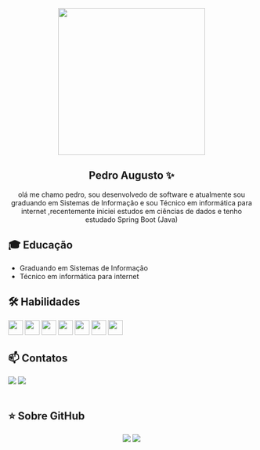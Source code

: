 <div>



<div align="center">
  <img src="https://github.com/wwpedro/wwpedro/assets/63758975/e5fde11c-7462-410a-ab0a-a85c7bc99371" width="300px" />
</div>
<div align="center">

## Pedro Augusto ✨
olá me chamo pedro, sou desenvolvedo de software e atualmente sou graduando em Sistemas de Informação e sou Técnico em informática para internet ,recentemente iniciei estudos em ciências de dados e tenho estudado Spring Boot (Java)
  
</div>


## 🎓 Educação

- Graduando em Sistemas de Informação
- Técnico em informática para internet

## 🛠 Habilidades
<div style="display: inline_block;">
  <img src="https://cdn.jsdelivr.net/gh/devicons/devicon/icons/html5/html5-original.svg" width="30px" />
  <img src="https://cdn.jsdelivr.net/gh/devicons/devicon/icons/css3/css3-original.svg" width="30px" />
  <img src="https://cdn.jsdelivr.net/gh/devicons/devicon/icons/javascript/javascript-original.svg" width="30px" />
  <img src="https://cdn.jsdelivr.net/gh/devicons/devicon/icons/java/java-original.svg" width="30px" />
  <img src="https://cdn.jsdelivr.net/gh/devicons/devicon/icons/flutter/flutter-original.svg" width="30px" />
  <img src="https://cdn.jsdelivr.net/gh/devicons/devicon/icons/figma/figma-original.svg" width="30px" />
  <img src="https://cdn.jsdelivr.net/gh/devicons/devicon/icons/python/python-original.svg" width="30px" />        
</div>

## 📫 Contatos

<div style="display: inline_block">
  <a href = "mailto:dev.pedroaugusto@gmail.com"><img src="https://img.shields.io/badge/Gmail-D14836?style=for-the-badge&logo=gmail&logoColor=white" target="_blank"></a>
  <a href="https://www.linkedin.com/in/pedro-augusto-39a242188/" target="_blank"><img src="https://img.shields.io/badge/-LinkedIn-%230077B5?style=for-the-badge&logo=linkedin&logoColor=white" target="_blank"></a>
</div><br>

## ⭐ Sobre GitHub

<p align = "center">
  <img src = "https://github-readme-stats.vercel.app/api?username=wwpedro&show_icons=true&theme=tokyonight&line_height=27">
  <img src = "https://github-readme-stats.vercel.app/api/top-langs/?username=wwpedro&hide=css,html&theme=tokyonight">
</p>


</div><br>

















<!--
**wwpedro/wwpedro** is a ✨ _special_ ✨ repository because its `README.md` (this file) appears on your GitHub profile.

Here are some ideas to get you started:

### Hi there 👋

- 🔭 I’m currently working on ...
- 🌱 I’m currently learning ...
- 👯 I’m looking to collaborate on ...
- 🤔 I’m looking for help with ...
- 💬 Ask me about ...
- 📫 How to reach me: ...
- 😄 Pronouns: ...
- ⚡ Fun fact: ...
-->
